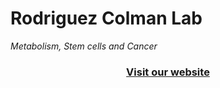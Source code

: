 # Rodriguez Colman Lab
*Metabolism, Stem cells and Cancer*

### <div align="center">[Visit our website](https://rodriguezcolmanlab.org/)</div>
